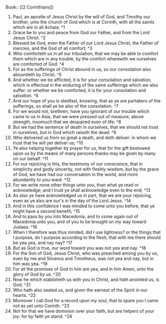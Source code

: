  Book:: [[2 Corinthians]]
 1. Paul, an apostle of Jesus Christ by the will of God, and Timothy our brother, unto the church of God which is at Corinth, with all the saints which are in all Achaia: ^1
 2. Grace be to you and peace from God our Father, and from the Lord Jesus Christ. ^2
 3. Blessed be God, even the Father of our Lord Jesus Christ, the Father of mercies, and the God of all comfort; ^3
 4. Who comforteth us in all our tribulation, that we may be able to comfort them which are in any trouble, by the comfort wherewith we ourselves are comforted of God. ^4
 5. For as the sufferings of Christ abound in us, so our consolation also aboundeth by Christ. ^5
 6. And whether we be afflicted, it is for your consolation and salvation, which is effectual in the enduring of the same sufferings which we also suffer: or whether we be comforted, it is for your consolation and salvation. ^6
 7. And our hope of you is stedfast, knowing, that as ye are partakers of the sufferings, so shall ye be also of the consolation. ^7
 8. For we would not, brethren, have you ignorant of our trouble which came to us in Asia, that we were pressed out of measure, above strength, insomuch that we despaired even of life: ^8
 9. But we had the sentence of death in ourselves, that we should not trust in ourselves, but in God which raiseth the dead: ^9
 10. Who delivered us from so great a death, and doth deliver: in whom we trust that he will yet deliver us; ^10
 11. Ye also helping together by prayer for us, that for the gift bestowed upon us by the means of many persons thanks may be given by many on our behalf. ^11
 12. For our rejoicing is this, the testimony of our conscience, that in simplicity and godly sincerity, not with fleshly wisdom, but by the grace of God, we have had our conversation in the world, and more abundantly to you-ward. ^12
 13. For we write none other things unto you, than what ye read or acknowledge; and I trust ye shall acknowledge even to the end; ^13
 14. As also ye have acknowledged us in part, that we are your rejoicing, even as ye also are our's in the day of the Lord Jesus. ^14
 15. And in this confidence I was minded to come unto you before, that ye might have a second benefit; ^15
 16. And to pass by you into Macedonia, and to come again out of Macedonia unto you, and of you to be brought on my way toward Judaea. ^16
 17. When I therefore was thus minded, did I use lightness? or the things that I purpose, do I purpose according to the flesh, that with me there should be yea yea, and nay nay? ^17
 18. But as God is true, our word toward you was not yea and nay. ^18
 19. For the Son of God, Jesus Christ, who was preached among you by us, even by me and Silvanus and Timotheus, was not yea and nay, but in him was yea. ^19
 20. For all the promises of God in him are yea, and in him Amen, unto the glory of God by us. ^20
 21. Now he which stablisheth us with you in Christ, and hath anointed us, is God; ^21
 22. Who hath also sealed us, and given the earnest of the Spirit in our hearts. ^22
 23. Moreover I call God for a record upon my soul, that to spare you I came not as yet unto Corinth. ^23
 24. Not for that we have dominion over your faith, but are helpers of your joy: for by faith ye stand. ^24
